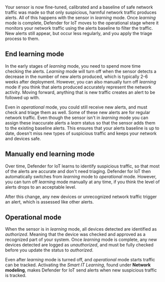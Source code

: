 Your sensor is now fine-tuned, calibrated and a baseline of safe network traffic was made so that only suspicious, harmful network traffic produces alerts. All of this happens with the sensor in *learning* mode. Once *learning* mode is complete, Defender for IoT moves to the operational stage where it monitors your network traffic using the alerts baseline to filter the traffic. New alerts still appear, but occur less regularly, and you apply the triage process to them.

## End learning mode

In the early stages of *learning* mode, you need to spend more time checking the alerts. *Learning* mode will turn off when the sensor detects a decrease in the number of new alerts produced, which is typically 2-6 weeks after deployment. However, you can also manually turn off *learning* mode if you think that alerts produced accurately represent the network activity. Moving forward, anything that is new traffic creates an alert to be followed up with.

Even in *operational* mode, you could still receive new alerts, and must check and triage them as well. Some of these new alerts are for regular network traffic. Even though the sensor isn't in *learning* mode you can assign these inaccurate alerts a *learn* status so that the sensor adds them to the existing baseline alerts. This ensures that your alerts baseline is up to date, doesn't miss new types of suspicious traffic and keeps your network and devices safe.

## Manually end learning mode

Over time, Defender for IoT learns to identify suspicious traffic, so that most of the alerts are accurate and don't need triaging. Defender for IoT then automatically switches from *learning* mode to *operational* mode. However, you can turn off *learning* mode manually at any time, if you think the level of alerts drops to an acceptable level.

After this change, any new devices or unrecognized network traffic trigger an alert, which is assessed like other alerts.

## Operational mode

When the sensor is in *learning* mode, all devices detected are identified as *authorized*. Meaning that the device was checked and approved as a recognized part of your system. Once *learning* mode is complete, any new devices detected are logged as *unauthorized*, and must be fully checked before you update the status to *authorized*.

Even after *learning* mode is turned off, and *operational* mode starts traffic can be tracked. Activating the *Smart IT Learning*, found under **Network modeling**, makes Defender for IoT send alerts when new suspicious traffic is tracked.
 